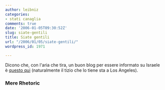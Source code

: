 ```yaml
---
author: leibniz
categories:
- stati canaglia
comments: true
date: '2006-01-05T09:30:52Z'
slug: siate-gentili
title: Siate gentili
url: "/2006/01/05/siate-gentili/"
wordpress_id: 1971

---
```

Dicono che, con l'aria che tira, un buon blog per essere informato su Israele è [questo qui](http://www.mererhetoric.com/) (naturalmente il tizio che lo tiene sta a Los Angeles).


### Mere Rhetoric
